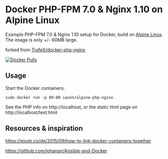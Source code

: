 Docker PHP-FPM 7.0 & Nginx 1.10 on Alpine Linux
==============================================
Example PHP-FPM 7.0 & Nginx 1.10 setup for Docker, build on [Alpine Linux](http://www.alpinelinux.org/).
The image is only +/- 60MB large.

forked from [TrafeX/docker-php-nginx](https://github.com/TrafeX/docker-php-nginx)

[![Docker Pulls](https://img.shields.io/docker/pulls/iaunn/alpine-php-nginx.svg)](https://hub.docker.com/r/iaunn/alpine-php-nginx/)

Usage
-----
Start the Docker containers:

    sudo docker run -p 80:80 iaunn/alpine-php-nginx

See the PHP info on http://localhost, or the static html page on http://localhost/test.html

Resources & inspiration
-----------------------
https://ejosh.co/de/2015/09/how-to-link-docker-containers-together

https://github.com/johanan/Ansible-and-Docker
